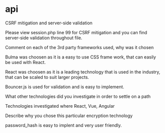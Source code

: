 # api

CSRF mitigation and server-side validation

Please view session.php line 99 for CSRF mitigation and you can find server-side validation throughout file.

Comment on each of the 3rd party frameworks used, why was it chosen

Bulma was choosen as it is a easy to use CSS frame work, that can easily be used with React.

React was choosen as it is a leading technology that is used in the industry, that can be scaled to suit larger projects.

Bouncer.js is used for validation and is easy to implement.

What other technologies did you investigate in order to settle on a path

Technologies investigated where React, Vue, Angular

Describe why you chose this particular encryption technology

password_hash is easy to implent and very user friendly.

